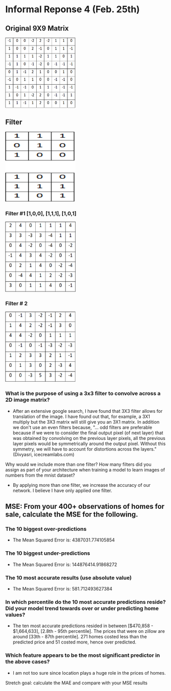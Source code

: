 # Informal Reponse 4 (Feb. 25th) 

## Original 9X9 Matrix
<img src="og.png" width="220" height="220">

## Filter
<img src="filter.png" width="220" height="220">

### Filter #1 [1,0,0], [1,1,1], [1,0,1]
<img src="Filter1.png" width="220" height="220">

### Filter # 2
<img src="filter2.png" width="220" height="220">

### What is the purpose of using a 3x3 filter to convolve across a 2D image matrix?
* After an extensive google search, I have found that 3X3 filter allows for translation of the image. I have found out that, for example, a 3X1 multiply but the 3X3 matrix will still give you an 3X1 matrix. In addition we don't use an even filters because, "... odd filters are preferable because if we were to consider the final output pixel (of next layer) that was obtained by convolving on the previous layer pixels, all the previous layer pixels would be symmetrically around the output pixel. Without this symmetry, we will have to account for distortions across the layers." (Divyasri, icecreamlabs.com) 

Why would we include more than one filter? How many filters did you assign as part of your architecture when training a model to learn images of numbers from the mnist dataset?
* By applying more than one filter, we increase the accuracy of our network. I believe I have only applied one filter. 


## MSE: From your 400+ observations of homes for sale, calculate the MSE for the following.

### The 10 biggest over-predictions
* The Mean Squared Error is:  4387031.774105854

### The 10 biggest under-predictions
* The Mean Squared Error is:  144876414.91868272

### The 10 most accurate results (use absolute value)
* The Mean Squared Error is:  581.712493627384

### In which percentile do the 10 most accurate predictions reside? Did your model trend towards over or under predicting home values?
* The ten most accurate predictions resided in between [$470,858 - $1,664,633], [2.8th - 95th percentile]. The prices that were on zillow are around [33th - 87th percentile]. 271 homes costed less than the predicted price and 51 costed more, hence over predicted. 

### Which feature appears to be the most significant predictor in the above cases?
* I am not too sure since location plays a huge role in the prices of homes. 

Stretch goal: calculate the MAE and compare with your MSE results

 
